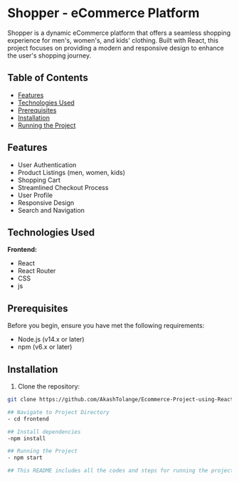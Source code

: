 # Shopper - eCommerce Platform

Shopper is a dynamic eCommerce platform that offers a seamless shopping experience for men's, women's, and kids' clothing. Built with React, this project focuses on providing a modern and responsive design to enhance the user's shopping journey.

## Table of Contents

- [Features](#features)
- [Technologies Used](#technologies-used)
- [Prerequisites](#prerequisites)
- [Installation](#installation)
- [Running the Project](#running-the-project)

## Features

- User Authentication 
- Product Listings (men, women, kids)
- Shopping Cart
- Streamlined Checkout Process
- User Profile
- Responsive Design
- Search and Navigation

## Technologies Used

**Frontend:**
- React
- React Router
- CSS
- js

## Prerequisites

Before you begin, ensure you have met the following requirements:

- Node.js (v14.x or later)
- npm (v6.x or later)

## Installation

1. Clone the repository:

```bash
git clone https://github.com/AkashTolange/Ecommerce-Project-using-React.git

## Navigate to Project Directory
- cd frontend

## Install dependencies
-npm install

## Running the Project
- npm start

## This README includes all the codes and steps for running the project as you requested. Feel free to adjust any details specific to your setup.
